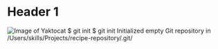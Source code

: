 # Header 1
![Image of Yaktocat](https://octodex.github.com/images/yaktocat.png)
$ git init
$ git init
Initialized empty Git repository in /Users/skills/Projects/recipe-repository/.git/
